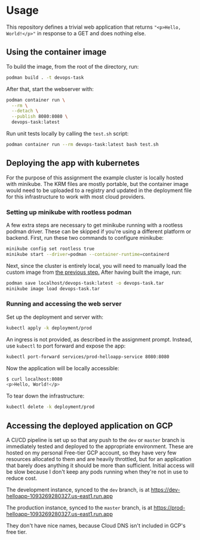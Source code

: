 # Usage

This repository defines a trivial web application that returns
`"<p>Hello, World!</p>"` in response to a GET and does nothing else.

## Using the container image

To build the image, from the root of the directory, run:

```bash
podman build . -t devops-task
```

After that, start the webserver with:

```bash
podman container run \
  --rm \
  --detach \
  --publish 8080:8080 \
  devops-task:latest
```

Run unit tests locally by calling the `test.sh` script:

```bash
podman container run --rm devops-task:latest bash test.sh
```

## Deploying the app with kubernetes

For the purpose of this assignment the example cluster is locally hosted with
minikube. The KRM files are mostly portable, but the container image would need
to be uploaded to a registry and updated in the deployment file for this
infrastructure to work with most cloud providers.

### Setting up minikube with rootless podman

A few extra steps are necessary to get minikube running with a rootless podman
driver. These can be skipped if you're using a different platform or
backend. First, run these two commands to configure minikube:

```bash
minikube config set rootless true
minikube start --driver=podman --container-runtime=containerd
```

Next, since the cluster is entirely local, you will need to manually load the
custom image from [the previous step.](#using-the-container-image) After having
built the image, run:

```bash
podman save localhost/devops-task:latest -o devops-task.tar
minikube image load devops-task.tar
```

### Running and accessing the web server

Set up the deployment and server with:

```bash
kubectl apply -k deployment/prod
```

An ingress is not provided, as described in the assignment prompt. Instead, use
`kubectl` to port forward and expose the app:

```bash
kubectl port-forward services/prod-helloapp-service 8080:8080
```

Now the application will be locally accessible:

```bash
$ curl localhost:8080
<p>Hello, World!</p>
```

To tear down the infrastructure:

```bash
kubectl delete -k deployment/prod
```

## Accessing the deployed application on GCP

A CI/CD pipeline is set up so that any push to the `dev` or `master` branch is
immediately tested and deployed to the appropriate environment. These are hosted
on my personal Free-tier GCP account, so they have very few resources allocated
to them and are heavily throttled, but for an application that barely does
anything it should be more than sufficient. Initial access will be slow because
I don't keep any pods running when they're not in use to reduce cost.

The development instance, synced to the `dev` branch, is at
https://dev-helloapp-1093269280327.us-east1.run.app

The production instance, synced to the `master` branch, is at
https://prod-helloapp-1093269280327.us-east1.run.app

They don't have nice names, because Cloud DNS isn't included in GCP's free tier.
